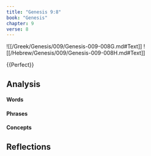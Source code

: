 ```yaml
---
title: "Genesis 9:8"
book: "Genesis"
chapter: 9
verse: 8
---
```

![[/Greek/Genesis/009/Genesis-009-008G.md#Text]]
![[/Hebrew/Genesis/009/Genesis-009-008H.md#Text]]

{{Perfect}}

## Analysis

#### Words

#### Phrases

#### Concepts

## Reflections
